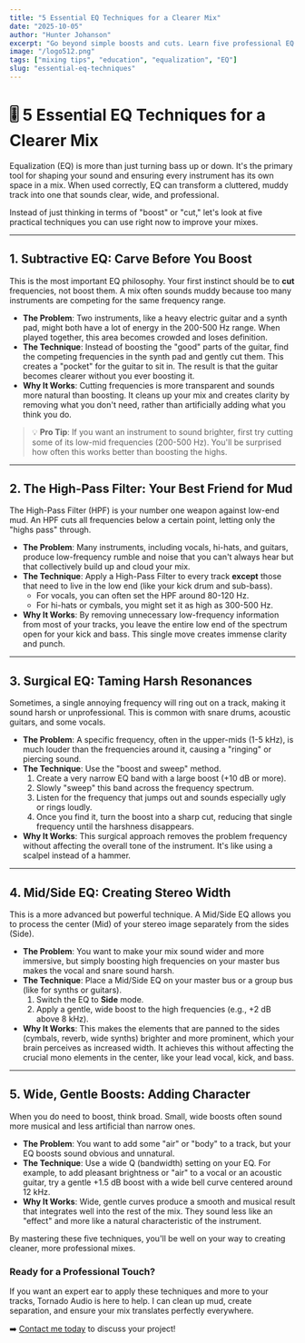 ```yaml
---
title: "5 Essential EQ Techniques for a Clearer Mix"
date: "2025-10-05"
author: "Hunter Johanson"
excerpt: "Go beyond simple boosts and cuts. Learn five professional EQ techniques that will help you clean up mud, create space, and add clarity to your mixes."
image: "/logo512.png"
tags: ["mixing tips", "education", "equalization", "EQ"]
slug: "essential-eq-techniques"
---
```


# 🎚️ 5 Essential EQ Techniques for a Clearer Mix

Equalization (EQ) is more than just turning bass up or down. It's the primary tool for shaping your sound and ensuring every instrument has its own space in a mix. When used correctly, EQ can transform a cluttered, muddy track into one that sounds clear, wide, and professional.

Instead of just thinking in terms of "boost" or "cut," let's look at five practical techniques you can use right now to improve your mixes.

---

## 1. Subtractive EQ: Carve Before You Boost

This is the most important EQ philosophy. Your first instinct should be to **cut** frequencies, not boost them. A mix often sounds muddy because too many instruments are competing for the same frequency range.

* **The Problem**: Two instruments, like a heavy electric guitar and a synth pad, might both have a lot of energy in the 200-500 Hz range. When played together, this area becomes crowded and loses definition.
* **The Technique**: Instead of boosting the "good" parts of the guitar, find the competing frequencies in the synth pad and gently cut them. This creates a "pocket" for the guitar to sit in. The result is that the guitar becomes clearer without you ever boosting it.
* **Why It Works**: Cutting frequencies is more transparent and sounds more natural than boosting. It cleans up your mix and creates clarity by removing what you don't need, rather than artificially adding what you think you do.

> 💡 **Pro Tip**: If you want an instrument to sound brighter, first try cutting some of its low-mid frequencies (200-500 Hz). You'll be surprised how often this works better than boosting the highs.

---

## 2. The High-Pass Filter: Your Best Friend for Mud

The High-Pass Filter (HPF) is your number one weapon against low-end mud. An HPF cuts all frequencies below a certain point, letting only the "highs pass" through.

* **The Problem**: Many instruments, including vocals, hi-hats, and guitars, produce low-frequency rumble and noise that you can't always hear but that collectively build up and cloud your mix.
* **The Technique**: Apply a High-Pass Filter to every track **except** those that need to live in the low end (like your kick drum and sub-bass).
  * For vocals, you can often set the HPF around 80-120 Hz.
  * For hi-hats or cymbals, you might set it as high as 300-500 Hz.
* **Why It Works**: By removing unnecessary low-frequency information from most of your tracks, you leave the entire low end of the spectrum open for your kick and bass. This single move creates immense clarity and punch.



---

## 3. Surgical EQ: Taming Harsh Resonances

Sometimes, a single annoying frequency will ring out on a track, making it sound harsh or unprofessional. This is common with snare drums, acoustic guitars, and some vocals.

* **The Problem**: A specific frequency, often in the upper-mids (1-5 kHz), is much louder than the frequencies around it, causing a "ringing" or piercing sound.
* **The Technique**: Use the "boost and sweep" method.
  1.  Create a very narrow EQ band with a large boost (+10 dB or more).
  2.  Slowly "sweep" this band across the frequency spectrum.
  3.  Listen for the frequency that jumps out and sounds especially ugly or rings loudly.
  4.  Once you find it, turn the boost into a sharp cut, reducing that single frequency until the harshness disappears.
* **Why It Works**: This surgical approach removes the problem frequency without affecting the overall tone of the instrument. It's like using a scalpel instead of a hammer.

---

## 4. Mid/Side EQ: Creating Stereo Width

This is a more advanced but powerful technique. A Mid/Side EQ allows you to process the center (Mid) of your stereo image separately from the sides (Side).

* **The Problem**: You want to make your mix sound wider and more immersive, but simply boosting high frequencies on your master bus makes the vocal and snare sound harsh.
* **The Technique**: Place a Mid/Side EQ on your master bus or a group bus (like for synths or guitars).
  1.  Switch the EQ to **Side** mode.
  2.  Apply a gentle, wide boost to the high frequencies (e.g., +2 dB above 8 kHz).
* **Why It Works**: This makes the elements that are panned to the sides (cymbals, reverb, wide synths) brighter and more prominent, which your brain perceives as increased width. It achieves this without affecting the crucial mono elements in the center, like your lead vocal, kick, and bass.

---

## 5. Wide, Gentle Boosts: Adding Character

When you do need to boost, think broad. Small, wide boosts often sound more musical and less artificial than narrow ones.

* **The Problem**: You want to add some "air" or "body" to a track, but your EQ boosts sound obvious and unnatural.
* **The Technique**: Use a wide Q (bandwidth) setting on your EQ. For example, to add pleasant brightness or "air" to a vocal or an acoustic guitar, try a gentle +1.5 dB boost with a wide bell curve centered around 12 kHz.
* **Why It Works**: Wide, gentle curves produce a smooth and musical result that integrates well into the rest of the mix. They sound less like an "effect" and more like a natural characteristic of the instrument.

By mastering these five techniques, you'll be well on your way to creating cleaner, more professional mixes.

### Ready for a Professional Touch?

If you want an expert ear to apply these techniques and more to your tracks, Tornado Audio is here to help. I can clean up mud, create separation, and ensure your mix translates perfectly everywhere.

➡️ [Contact me today](#contact) to discuss your project!